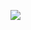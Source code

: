 ![](https://media.giphy.com/media/Nx0rz3jtxtEre/giphy.gif)
<!-- <a rel="me" href="https://mastodon.social/@lucasjhall">Mastodon</a> -->
